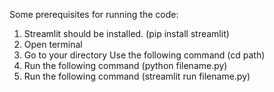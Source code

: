 Some prerequisites for running the code:
1. Streamlit should be installed.
   (pip install streamlit)
2. Open terminal
3. Go to your directory
   Use the following command
    (cd path)
5. Run the following command
   (python filename.py)
6. Run the following command
   (streamlit run filename.py) 
